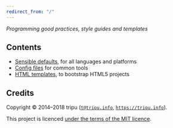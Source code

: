 ```yaml
---
redirect_from: "/"
---
```


*Programming good practices, style guides and templates*

## Contents

* [Sensible defaults](sensible-defaults), for all languages and platforms
* [Config files](https://github.com/tripu/Canon/tree/master/doc/tools-config) for common tools
* [HTML templates](html-templates), to bootstrap HTML5 projects

## Credits

Copyright &copy; 2014&ndash;2018 tripu ([`t@tripu.info`](mailto:t@tripu.info), [`https://tripu.info`](https://tripu.info/)).

This project is licenced [under the terms of the MIT licence](https://github.com/tripu/Canon/blob/master/.github/LICENSE.md).
